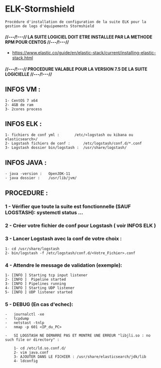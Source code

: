 # ELK-Stormshield
	Procédure d'installation de configuration de la suite ELK pour la gestion de logs d'équipements Stormshield

#### //---/!\---// LA SUITE LOGICIEL DOIT ETRE INSTALLEE PAR LA METHODE RPM POUR CENTOS //---/!\---//
	
* https://www.elastic.co/guide/en/elastic-stack/current/installing-elastic-stack.html
		
#### //---/!\---// PROCEDURE VALABLE POUR LA VERSION 7.5 DE LA SUITE LOGICIELLE //---/!\---//

## INFOS VM :

	1- CentOS 7 x64
	2- 4GB de ram
	3- 2cores process

## INFOS ELK :

	1- fichiers de conf yml :		/etc/<logstash ou kibana ou elasticsearch>/
	2- Logstash fichiers de conf :		/etc/logstash/conf.d/*.conf
	3- Logstash dossier bin/logstash :	/usr/share/logstash/

## INFOS JAVA :

	- java -version :	OpenJDK-11
	- java dossier :	/usr/lib/jvm/


## PROCEDURE :

### 1 - Vérifier que toute la suite est fonctionnelle (SAUF LOGSTASH): systemctl status ...

### 2 - Créer votre fichier de conf pour Logstash ( voir INFOS ELK )

### 3 - Lancer Logstash avec la conf de votre choix :

	1- cd /usr/share/logstash
	2- bin/logstash -f /etc/logstash/conf.d/<Votre_Fichier>.conf

### 4 - Attendre le message de validation (exemple):

	1- [INFO ] Starting tcp input listener 
	2- [INFO ]  Pipeline started 
	3- [INFO ] Pipelines running
	4- [INFO ] Starting UDP listener
	5- [INFO ] UDP listener started

### 5 - DEBUG (En cas d'echec): 

	-	journalctl -xe
	-	tcpdump
	-	netstast -tnlp
	-	nmap -p 601 <IP_du_PC>

	- 	SI LOGSTASH NE DEMARRE PAS ET MONTRE UNE ERREUR "libjli.so : no such file or directory" :

		1- cd /etc/ld.so.conf.d/
		2- vim java.conf
		3- AJOUTER DANS LE FICHIER : /usr/share/elasticsearch/jdk/lib
		4- ldconfig
